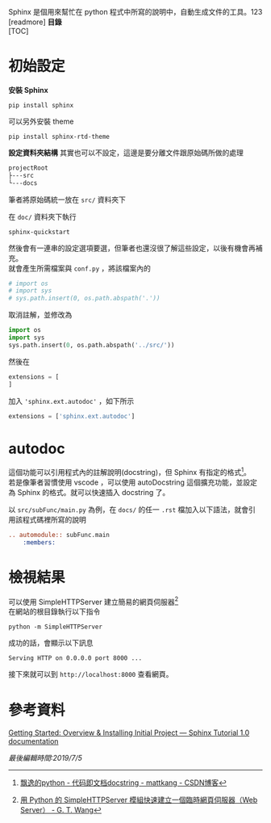 Sphinx 是個用來幫忙在 python 程式中所寫的說明中，自動生成文件的工具。123
[readmore]
**目錄**  
[TOC]
# 初始設定
**安裝 Sphinx**
```shell
pip install sphinx
```

可以另外安裝 theme
```shell
pip install sphinx-rtd-theme
```

**設定資料夾結構**
其實也可以不設定，這邊是要分離文件跟原始碼所做的處理
```txt
projectRoot
├---src
└---docs
```
筆者將原始碼統一放在 `src/` 資料夾下

在 `doc/` 資料夾下執行
```shell
sphinx-quickstart
```
然後會有一連串的設定選項要選，但筆者也還沒很了解這些設定，以後有機會再補充。  
就會產生所需檔案與 `conf.py` ，將該檔案內的
```python
# import os
# import sys
# sys.path.insert(0, os.path.abspath('.'))
```
取消註解，並修改為
```python
import os
import sys
sys.path.insert(0, os.path.abspath('../src/'))
```
然後在
```python
extensions = [
]
```
加入 `'sphinx.ext.autodoc'` ，如下所示
```python
extensions = ['sphinx.ext.autodoc']
```
# autodoc
這個功能可以引用程式內的註解說明(docstring)，但 Sphinx 有指定的格式[^1]。  
若是像筆者習慣使用 vscode ，可以使用 autoDocstring 這個擴充功能，並設定為 Sphinx 的格式。就可以快速插入 docstring 了。

以 `src/subFunc/main.py` 為例，在 `docs/` 的任一 `.rst` 檔加入以下語法，就會引用該程式碼裡所寫的說明
```rst
.. automodule:: subFunc.main
	:members:
```
# 檢視結果
可以使用 SimpleHTTPServer 建立簡易的網頁伺服器[^2]  
在網站的根目錄執行以下指令
```shell
python -m SimpleHTTPServer
```

成功的話，會顯示以下訊息
```shell
Serving HTTP on 0.0.0.0 port 8000 ...
```

接下來就可以到 `http://localhost:8000` 查看網頁。

# 參考資料
[Getting Started: Overview & Installing Initial Project — Sphinx Tutorial 1.0 documentation](https://sphinx-tutorial.readthedocs.io/start/)

[^1]:[飘逸的python - 代码即文档docstring - mattkang - CSDN博客](https://blog.csdn.net/handsomekang/article/details/46830083)

[^2]:[用 Python 的 SimpleHTTPServer 模組快速建立一個臨時網頁伺服器（Web Server） - G. T. Wang](https://blog.gtwang.org/web-development/python-simplehttpserver-web-server/)

*最後編輯時間:2019/7/5*

<!--tags:
docstring, python, Sphinx
-->
<!--stackedit_data:
eyJwcm9wZXJ0aWVzIjoidGFnczogJ2RvY3N0cmluZywgcHl0aG
9uLCBTcGhpbngnXG4iLCJoaXN0b3J5IjpbMTE1MDEwMjYzOSwt
NDgzOTE0MzM1LDkwNDc1MTkwNywtODgyMzAxMTcsNTQ5ODA3Mz
Y4LC02Nzk0MTY3OTUsMTU5MTEyNjk1NCw3NTgwMjg5MzUsLTE5
Njc1MTY5OCwtNjgzMTE0MzcyXX0=
-->